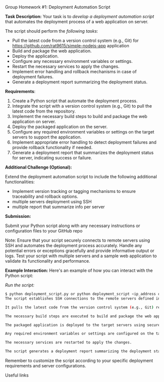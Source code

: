 Group Homework #1: Deployment Automation Script

**Task Description:**
Your task is to _develop a deployment automation script_ that automates the deployment process of a web application on server. 

The script should perform the _following tasks_:
 
* Pull the latest code from a version control system (e.g., Git) for https://github.com/rat9615/simple-nodejs-app application 
* Build and package the web application. 
* Deploy the application. 
* Configure any necessary environment variables or settings. 
* Restart the necessary services to apply the changes. 
* Implement error handling and rollback mechanisms in case of deployment failures. 
* Generate a deployment report summarizing the deployment status.

**Requirements**:

1. Create a Python script that automate the deployment process.
2. Integrate the script with a version control system (e.g., Git) to pull the latest code from the repository.
3. Implement the necessary build steps to build and package the web application on server.
4. Deploy the packaged application on the server.
5. Configure any required environment variables or settings on the target servers to support the application.
6. Implement appropriate error handling to detect deployment failures and provide rollback functionality if needed.
7. Generate a deployment report that summarizes the deployment status for server, indicating success or failure.

**Additional Challenge (Optional):**

Extend the deployment automation script to include the following additional functionalities:
- Implement version tracking or tagging mechanisms to ensure traceability and rollback options.
- multiple servers deployment using SSH
- multiple report that summarize info per server

**Submission:**

Submit your Python script along with any necessary instructions or configuration files to your GitHub repo

Note:
Ensure that your script securely connects to remote servers using SSH and automates the deployment process accurately. Handle any potential errors or exceptions gracefully and provide informative output or logs. Test your script with multiple servers and a sample web application to validate its functionality and performance.

**Example Interaction:**
Here's an example of how you can interact with the Python script:

_Run the script:_

```bash
$ python deployment_script.py or python deployment_script <ip_address of server>
The script establishes SSH connections to the remote servers defined in the configuration file.

It pulls the latest code from the version control system (e.g., Git) repository for server(on each server).

The necessary build steps are executed to build and package the web application.

The packaged application is deployed to the target servers using secure file transfer mechanisms over SSH.

Any required environment variables or settings are configured on the target servers.

The necessary services are restarted to apply the changes.

The script generates a deployment report summarizing the deployment status for each server, indicating success or failure.
```
Remember to customize the script according to your specific deployment requirements and server configurations.

Useful links